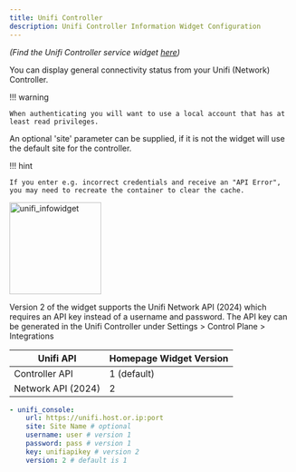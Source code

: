 ```yaml
---
title: Unifi Controller
description: Unifi Controller Information Widget Configuration
---
```


_(Find the Unifi Controller service widget [here](../services/unifi-controller.md))_

You can display general connectivity status from your Unifi (Network) Controller.

!!! warning

    When authenticating you will want to use a local account that has at least read privileges.

An optional 'site' parameter can be supplied, if it is not the widget will use the default site for the controller.

!!! hint

    If you enter e.g. incorrect credentials and receive an "API Error", you may need to recreate the container to clear the cache.

<img width="162" alt="unifi_infowidget" src="https://user-images.githubusercontent.com/4887959/197706832-f5a8706b-7282-4892-a666-b7d999752562.png">

Version 2 of the widget supports the Unifi Network API (2024) which requires an API key instead of a username and password. The API key can be generated in the Unifi Controller under Settings > Control Plane > Integrations

| Unifi API          | Homepage Widget Version |
| ------------------ | ----------------------- |
| Controller API     | 1 (default)             |
| Network API (2024) | 2                       |

```yaml
- unifi_console:
    url: https://unifi.host.or.ip:port
    site: Site Name # optional
    username: user # version 1
    password: pass # version 1
    key: unifiapikey # version 2
    version: 2 # default is 1
```
